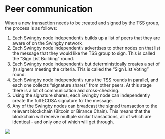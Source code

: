 # Peer communication

When a new transaction needs to be created and signed by the TSS group, the process is as follows:

1. Each Swingby node independently builds up a list of peers that they are aware of on the Swingby network.
2. Each Swingby node independently advertises to other nodes on that list the message that they would like the TSS group to sign.  This is called the “Sign List Building” round.
3. Each Swingby node independently but deterministically creates a set of \(t\) signers meeting the criteria.  This is called the “Sign List Voting” round.
4. Each Swingby node independently runs the TSS rounds in parallel, and each one collects “signature shares” from other peers.  At this stage there is a lot of communication and cross-checking.
5. Using the signature shares, each Swingby node can independently create the full ECDSA signature for the message.
6. Any of the Swingby nodes can broadcast the signed transaction to the relevant blockchain \(Bitcoin or Binance Chain\).  This means that the blockchain will receive multiple similar transactions, all of which are identical - and only one of which will get through.

![](https://lh6.googleusercontent.com/in67Lg0Z81iAkt_AbYr58F0IWMj0VpZ2-3RkfQVpYKgiECFpf6YrAqNGbrkxKOHm7kG11kWqO8aSbupsuQsmvBc87cHJigr7BQ7Mdg4CDefLPDlp9Wy3PEX90vqTlNvIOJAFFprJ)

